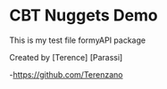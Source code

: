 # CBT Nuggets Demo

This is my test file formyAPI package

Created by [Terence] [Parassi]

-https://github.com/Terenzano 


